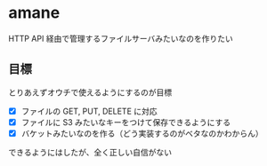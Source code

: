 # amane

HTTP API 経由で管理するファイルサーバみたいなのを作りたい

## 目標

とりあえずオウチで使えるようにするのが目標

- [x] ファイルの GET, PUT, DELETE に対応
- [x] ファイルに S3 みたいなキーをつけて保存できるようにする
- [x] バケットみたいなのを作る（どう実装するのがベタなのかわからん）

できるようにはしたが、全く正しい自信がない

